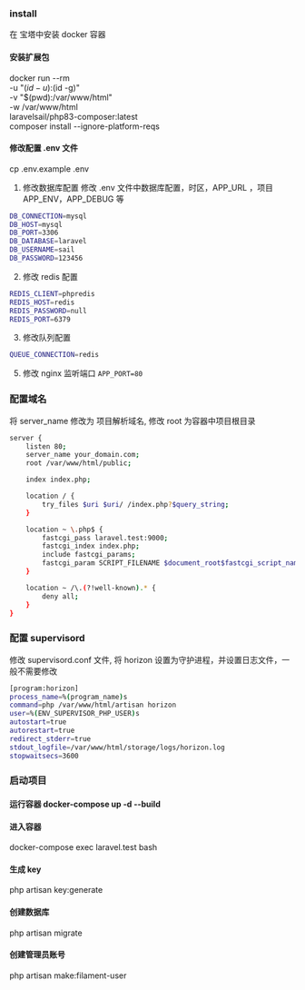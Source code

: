 
### install 
在 宝塔中安装 docker 容器
#### 安装扩展包
docker run --rm \
-u "$(id -u):$(id -g)" \
-v "$(pwd):/var/www/html" \
-w /var/www/html \
laravelsail/php83-composer:latest \
composer install --ignore-platform-reqs

#### 修改配置 .env 文件

cp .env.example .env
1. 修改数据库配置
修改 .env 文件中数据库配置，时区，APP_URL ，项目 APP_ENV，APP_DEBUG 等
```bash
DB_CONNECTION=mysql
DB_HOST=mysql
DB_PORT=3306
DB_DATABASE=laravel
DB_USERNAME=sail
DB_PASSWORD=123456 
```

2. 修改 redis 配置

```bash
REDIS_CLIENT=phpredis
REDIS_HOST=redis
REDIS_PASSWORD=null
REDIS_PORT=6379
```
3. 修改队列配置
```bash
QUEUE_CONNECTION=redis
```

5. 修改 nginx 监听端口
```APP_PORT=80```

### 配置域名
将 server_name 修改为 项目解析域名, 修改 root 为容器中项目根目录
```bash
server {
    listen 80;
    server_name your_domain.com;
    root /var/www/html/public;

    index index.php;

    location / {
        try_files $uri $uri/ /index.php?$query_string;
    }

    location ~ \.php$ {
        fastcgi_pass laravel.test:9000;
        fastcgi_index index.php;
        include fastcgi_params;
        fastcgi_param SCRIPT_FILENAME $document_root$fastcgi_script_name;
    }

    location ~ /\.(?!well-known).* {
        deny all;
    }
}
```
### 配置 supervisord
修改 supervisord.conf 文件, 将 horizon 设置为守护进程，并设置日志文件，一般不需要修改
```bash
[program:horizon]
process_name=%(program_name)s
command=php /var/www/html/artisan horizon
user=%(ENV_SUPERVISOR_PHP_USER)s
autostart=true
autorestart=true
redirect_stderr=true
stdout_logfile=/var/www/html/storage/logs/horizon.log
stopwaitsecs=3600
```
### 启动项目
####  运行容器 docker-compose up -d --build 

#### 进入容器
docker-compose exec laravel.test bash 

#### 生成 key
php artisan key:generate
#### 创建数据库
php artisan migrate
#### 创建管理员账号
php artisan make:filament-user




